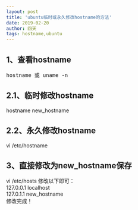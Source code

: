 ```yaml
---
layout: post
title: 'ubuntu临时或永久修改hostname的方法'
date: 2019-02-20
author: 四天
tags: hostname,ubuntu 
---
```


## 1、查看hostname ##
<xmp>hostname 或 uname -n</xmp>
## 2.1、临时修改hostname ##
hostname new_hostname
## 2.2、永久修改hostname ##
vi /etc/hostname
## 3、直接修改为new_hostname保存 ##
vi /etc/hosts
修改以下即可：  
127.0.0.1 localhost  
127.0.1.1 new_hostname  
修改完成！